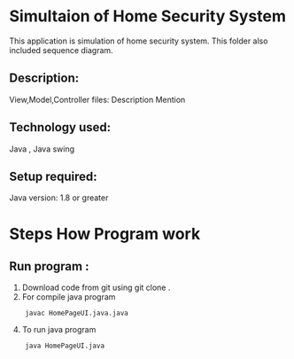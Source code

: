 # Simultaion of Home Security System

This application is simulation of home security system. 
This folder also included sequence diagram.<br />

## Description: 
View,Model,Controller files: Description Mention
<br />

## Technology used: <br />
Java , Java swing <br />

## Setup required:<br />
Java version: 1.8 or greater<br />
# Steps How Program work

## Run program : <br />
1. Download code from git  using  git clone .
2. For  compile java program 
```
	javac HomePageUI.java.java
```	
4. To run java program 
```
	java HomePageUI.java
```

